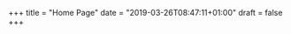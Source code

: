 +++
title = "Home Page"
date = "2019-03-26T08:47:11+01:00"
draft = false
+++
<script src="https://doi.statuspage.io/embed/script.js"></script>
